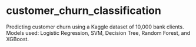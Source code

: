 # customer_churn_classification
Predicting customer churn using a Kaggle dataset of 10,000 bank clients. Models used: Logistic Regression, SVM, Decision Tree, Random Forest, and XGBoost.
